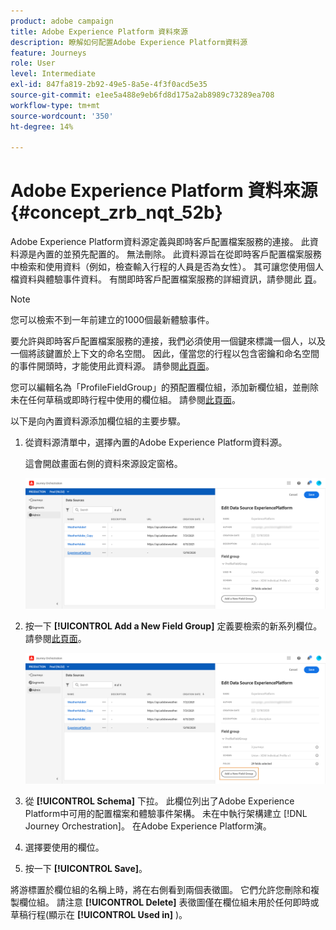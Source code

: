 ```yaml
---
product: adobe campaign
title: Adobe Experience Platform 資料來源
description: 瞭解如何配置Adobe Experience Platform資料源
feature: Journeys
role: User
level: Intermediate
exl-id: 847fa819-2b92-49e5-8a5e-4f3f0acd5e35
source-git-commit: e1ee5a488e9eb6fd8d175a2ab8989c73289ea708
workflow-type: tm+mt
source-wordcount: '350'
ht-degree: 14%

---
```


# Adobe Experience Platform 資料來源 {#concept_zrb_nqt_52b}

Adobe Experience Platform資料源定義與即時客戶配置檔案服務的連接。 此資料源是內置的並預先配置的。 無法刪除。 此資料源旨在從即時客戶配置檔案服務中檢索和使用資料（例如，檢查輸入行程的人員是否為女性）。 其可讓您使用個人檔資料與體驗事件資料。 有關即時客戶配置檔案服務的詳細資訊，請參閱此 [頁](https://experienceleague.adobe.com/docs/experience-platform/profile/home.html?lang=zh-Hant)。

>[!NOTE]
>
>您可以檢索不到一年前建立的1000個最新體驗事件。

要允許與即時客戶配置檔案服務的連接，我們必須使用一個鍵來標識一個人，以及一個將該鍵置於上下文的命名空間。 因此，僅當您的行程以包含密鑰和命名空間的事件開頭時，才能使用此資料源。 請參閱[此頁面](../building-journeys/journey.md)。

您可以編輯名為「ProfileFieldGroup」的預配置欄位組，添加新欄位組，並刪除未在任何草稿或即時行程中使用的欄位組。 請參閱[此頁面](../datasource/field-groups.md)。

以下是向內置資料源添加欄位組的主要步驟。

1. 從資料源清單中，選擇內置的Adobe Experience Platform資料源。

   這會開啟畫面右側的資料來源設定窗格。

   ![](../assets/journey23.png)

1. 按一下 **[!UICONTROL Add a New Field Group]** 定義要檢索的新系列欄位。 請參閱[此頁面](../datasource/field-groups.md)。

   ![](../assets/journey24.png)

1. 從 **[!UICONTROL Schema]** 下拉。 此欄位列出了Adobe Experience Platform中可用的配置檔案和體驗事件架構。 未在中執行架構建立 [!DNL Journey Orchestration]。 在Adobe Experience Platform演。
1. 選擇要使用的欄位。
1. 按一下 **[!UICONTROL Save]**。

將游標置於欄位組的名稱上時，將在右側看到兩個表徵圖。 它們允許您刪除和複製欄位組。 請注意 **[!UICONTROL Delete]** 表徵圖僅在欄位組未用於任何即時或草稿行程(顯示在 **[!UICONTROL Used in]** )。
